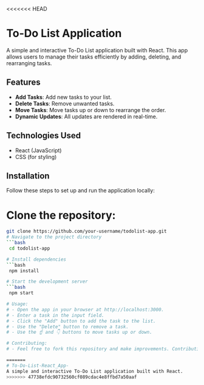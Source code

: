 <<<<<<< HEAD
# To-Do List Application

A simple and interactive To-Do List application built with React. This app allows users to manage their tasks efficiently by adding, deleting, and rearranging tasks.

## Features

- **Add Tasks**: Add new tasks to your list.
- **Delete Tasks**: Remove unwanted tasks.
- **Move Tasks**: Move tasks up or down to rearrange the order.
- **Dynamic Updates**: All updates are rendered in real-time.

## Technologies Used

- React (JavaScript)
- CSS (for styling)

## Installation

Follow these steps to set up and run the application locally:

# Clone the repository:
   ```bash
   git clone https://github.com/your-username/todolist-app.git
# Navigate to the project directory
```bash
    cd todolist-app

# Install dependencies
```bash
    npm install

# Start the development server
```bash
    npm start

# Usage:
# - Open the app in your browser at http://localhost:3000.
# - Enter a task in the input field.
# - Click the "Add" button to add the task to the list.
# - Use the "Delete" button to remove a task.
# - Use the ☝️ and 👇 buttons to move tasks up or down.

# Contributing:
# - Feel free to fork this repository and make improvements. Contributions are welcome!

=======
# To-Do-List-React_App-
A simple and interactive To-Do List application built with React.
>>>>>>> 47738efdc90732560cf089cdac4e8ffbd7a50aaf
